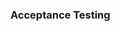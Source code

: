 <div id="title">

### Acceptance Testing
</div>

<div id="body">

<include src="what/unit-inParent-asPanel.md" boilerplate />
<include src="acceptanceVsSystemTesting/unit-inParent-asPanel.md" boilerplate />

</div>